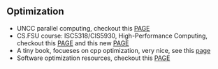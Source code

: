 ## Optimization
- UNCC parallel computing, checkout this [PAGE](http://webpages.uncc.edu/abw/parallel/par_prog/resources.htm)
- CS.FSU course: ISC5318/CIS5930, High-Performance Computing, checkout this [PAGE](https://www.cs.fsu.edu/~engelen/courses/HPC-2008/) and this new [PAGE](http://www.cs.fsu.edu/~engelen/courses/HPC/)
- A tiny book, focueses on cpp optimization, very nice, see this [page](http://www.agner.org/optimize/optimizing_cpp.pdf)
- Software optimization resources, checkout this [PAGE](http://www.agner.org/optimize/)
